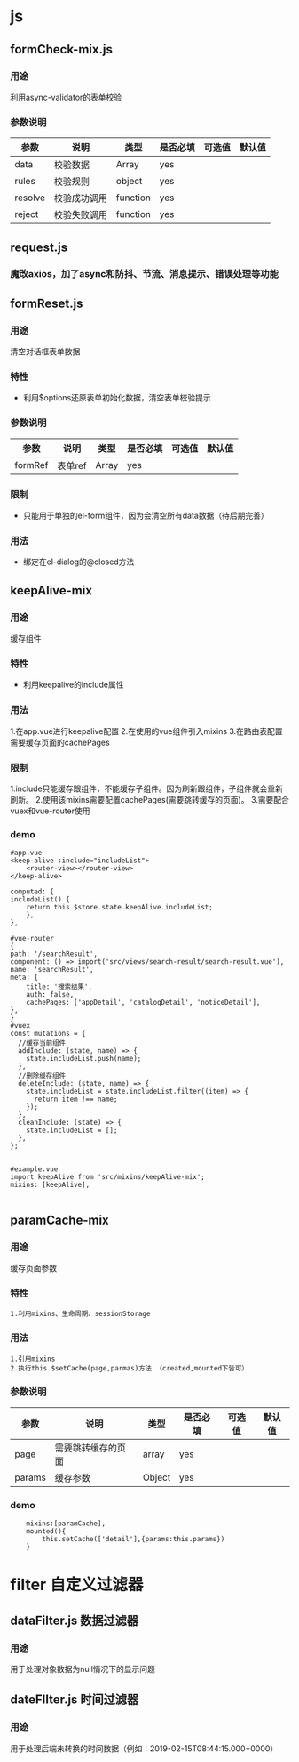 <!--
 * @Date: 2020-04-11 15:44:24
 * @LastEditors: bhwa233
 * @LastEditTime: 2020-04-11 17:42:11
 -->

# js
## formCheck-mix.js 
### 用途
利用async-validator的表单校验
### 参数说明
参数 | 说明 | 类型 | 是否必填 | 可选值 | 默认值
---|---|---|---|---|---
data | 校验数据 | Array | yes |  | 
rules |  校验规则 | object | yes |  | 
resolve | 校验成功调用 | function | yes |  | 
reject | 校验失败调用 | function | yes |  | 


## request.js 
### 魔改axios，加了async和防抖、节流、消息提示、错误处理等功能 

##  formReset.js
### 用途
 清空对话框表单数据
### 特性
- 利用$options还原表单初始化数据，清空表单校验提示
### 参数说明
参数 | 说明 | 类型 | 是否必填 | 可选值 | 默认值
---|---|---|---|---|---
formRef | 表单ref | Array | yes |  | 

### 限制
-  只能用于单独的el-form组件，因为会清空所有data数据（待后期完善）
### 用法
- 绑定在el-dialog的@closed方法

## keepAlive-mix
### 用途
缓存组件
### 特性
- 利用keepalive的include属性
### 用法
1.在app.vue进行keepalive配置
2.在使用的vue组件引入mixins
3.在路由表配置需要缓存页面的cachePages
### 限制
1.include只能缓存跟组件，不能缓存子组件。因为刷新跟组件，子组件就会重新刷新。
2.使用该mixins需要配置cachePages(需要跳转缓存的页面)。
3.需要配合vuex和vue-router使用
### demo
```
#app.vue
<keep-alive :include="includeList">
    <router-view></router-view>
</keep-alive>

computed: {
includeList() {
    return this.$store.state.keepAlive.includeList;
    },
},

#vue-router
{
path: '/searchResult',
component: () => import('src/views/search-result/search-result.vue'),
name: 'searchResult',
meta: {
    title: '搜索结果',
    auth: false,
    cachePages: ['appDetail', 'catalogDetail', 'noticeDetail'],
},
}
#vuex  
const mutations = {
  //缓存当前组件
  addInclude: (state, name) => {
    state.includeList.push(name);
  },
  //删除缓存组件
  deleteInclude: (state, name) => {
    state.includeList = state.includeList.filter((item) => {
      return item !== name;
    });
  },
  cleanInclude: (state) => {
    state.includeList = [];
  },
};


#example.vue
import keepAlive from 'src/mixins/keepAlive-mix';
mixins: [keepAlive],


```

## paramCache-mix
### 用途
缓存页面参数
### 特性
    1.利用mixins、生命周期、sessionStorage
### 用法
    1.引用mixins
    2.执行this.$setCache(page,parmas)方法 （created,mounted下皆可）
### 参数说明
参数 | 说明 | 类型 | 是否必填 | 可选值 | 默认值
---|---|---|---|---|---
page | 需要跳转缓存的页面 | array | yes |  | 
params | 缓存参数 |Object |yes
### demo
```
    mixins:[paramCache],
    mounted(){
        this.setCache(['detail'],{params:this.params})
    }
```



# filter 自定义过滤器

## dataFilter.js 数据过滤器
### 用途
用于处理对象数据为null情况下的显示问题

## dateFIlter.js 时间过滤器
### 用途
用于处理后端未转换的时间数据（例如：2019-02-15T08:44:15.000+0000）
